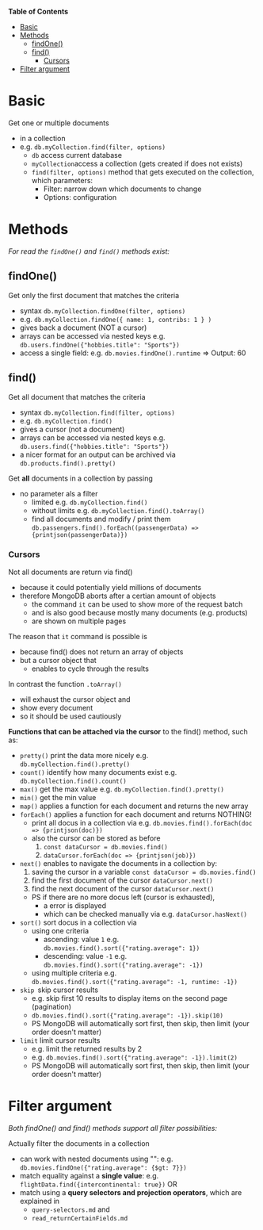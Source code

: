 **Table of Contents**

- [Basic](#basic)
- [Methods](#methods)
  - [findOne()](#findone)
  - [find()](#find)
    - [Cursors](#cursors)
- [Filter argument](#filter-argument)

# Basic

Get one or multiple documents

- in a collection
- e.g. `db.myCollection.find(filter, options)`
  - `db` access current database
  - `myCollection`access a collection (gets created if does not exists)
  - `find(filter, options)` method that gets executed on the collection, which parameters:
    - Filter: narrow down which documents to change
    - Options: configuration

# Methods

_For read the `findOne()` and `find()` methods exist:_

## findOne()

Get only the first document that matches the criteria

- syntax `db.myCollection.findOne(filter, options)`
- e.g. `db.myCollection.findOne({ name: 1, contribs: 1 } )`
- gives back a document (NOT a cursor)
- arrays can be accessed via nested keys e.g. `db.users.findOne({"hobbies.title": "Sports"})`
- access a single field: e.g. `db.movies.findOne().runtime` => Output: 60

## find()

Get all document that matches the criteria

- syntax `db.myCollection.find(filter, options)`
- e.g. `db.myCollection.find()`
- gives a cursor (not a document)
- arrays can be accessed via nested keys e.g. `db.users.find({"hobbies.title": "Sports"})`
- a nicer format for an output can be archived via `db.products.find().pretty()`

Get **all** documents in a collection by passing

- no parameter als a filter
  - limited e.g. `db.myCollection.find()`
  - without limits e.g. `db.myCollection.find().toArray()`
  - find all documents and modify / print them `db.passengers.find().forEach((passengerData) => {printjson(passengerData)})`

### Cursors

Not all documents are return via find()

- because it could potentially yield millions of documents
- therefore MongoDB aborts after a certian amount of objects
  - the command `it` can be used to show more of the request batch
  - and is also good because mostly many documents (e.g. products)
  - are shown on multiple pages

The reason that `it` command is possible is

- because find() does not return an array of objects
- but a cursor object that
  - enables to cycle through the results

In contrast the function `.toArray()`

- will exhaust the cursor object and
- show every document
- so it should be used cautiously

**Functions that can be attached via the cursor** to the find() method, such as:

- `pretty()` print the data more nicely e.g. `db.myCollection.find().pretty()`
- `count()` identify how many documents exist e.g. `db.myCollection.find().count()`
- `max()` get the max value e.g. `db.myCollection.find().pretty()`
- `min()` get the min value
- `map()` applies a function for each document and returns the new array
- `forEach()` applies a function for each document and returns NOTHING!
  - print all docus in a collection via e.g. `db.movies.find().forEach(doc => {printjson(doc)})`
  - also the cursor can be stored as before
    1. `const dataCursor = db.movies.find()`
    2. `dataCursor.forEach(doc => {printjson(job)})`
- `next()` enables to navigate the documents in a collection by:
  1. saving the cursor in a variable `const dataCursor = db.movies.find()`
  2. find the first document of the cursor `dataCursor.next()`
  3. find the next document of the cursor `dataCursor.next()`
  - PS if there are no more docus left (cursor is exhausted),
    - a error is displayed
    - which can be checked manually via e.g. `dataCursor.hasNext()`
- `sort()` sort docus in a collection via
  - using one criteria
    - ascending: value `1` e.g. `db.movies.find().sort({"rating.average": 1})`
    - descending: value `-1` e.g. `db.movies.find().sort({"rating.average": -1})`
  - using multiple criteria e.g. `db.movies.find().sort({"rating.average": -1, runtime: -1})`
- `skip `skip cursor results
  - e.g. skip first 10 results to display items on the second page (pagination)
  - `db.movies.find().sort({"rating.average": -1}).skip(10)`
  - PS MongoDB will automatically sort first, then skip, then limit (your order doesn't matter)
- `limit` limit cursor results
  - e.g. limit the returned results by 2
  - e.g. `db.movies.find().sort({"rating.average": -1}).limit(2)`
  - PS MongoDB will automatically sort first, then skip, then limit (your order doesn't matter)

# Filter argument

_Both findOne() and find() methods support all filter possibilities:_

Actually filter the documents in a collection

- can work with nested documents using "": e.g. `db.movies.findOne({"rating.average": {$gt: 7}})`
- match equality against a **single value**: e.g. `flightData.find({intercontinental: true})` OR
- match using a **query selectors and projection operators**, which are explained in
  - `query-selectors.md` and
  - `read_returnCertainFields.md`
